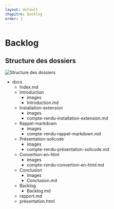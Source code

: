 ```yaml
---
layout: default
chapitre: Backlog
order: 2
---
```


# Backlog

<!-- new slide -->


## Structure des dossiers
![Structure des dossiers](/lab-markdown/2.Backlog/images/Structure-des-dossiers.jpg)


<!-- note -->
- docs
    - Index.md
    - Introduction
        - images
        - Introduction.md
    - Installation-extension
        - images
        - compte-rendu-installation-extension.md
    - Rappel-markdown
        - images
        - compte-rendu-rappel-markdown.md
    - Présentation-solicode
        - images
        - compte-rendu-présentation-solicode.md
    - Convertion-en-html
        - images
        - compte-rendu-convertion-en-html.md
    - Conclusion
        - Images
        - Conclusion.md
    - Backlog
        - Backlog.md
    - rapport.md
    - présentation.html
<!-- new slide -->
